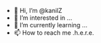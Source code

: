 - 👋 Hi, I’m @kanilZ
- 👀 I’m interested in ...
- 🌱 I’m currently learning ...
- 📫 How to reach me .h.e.r.e.
